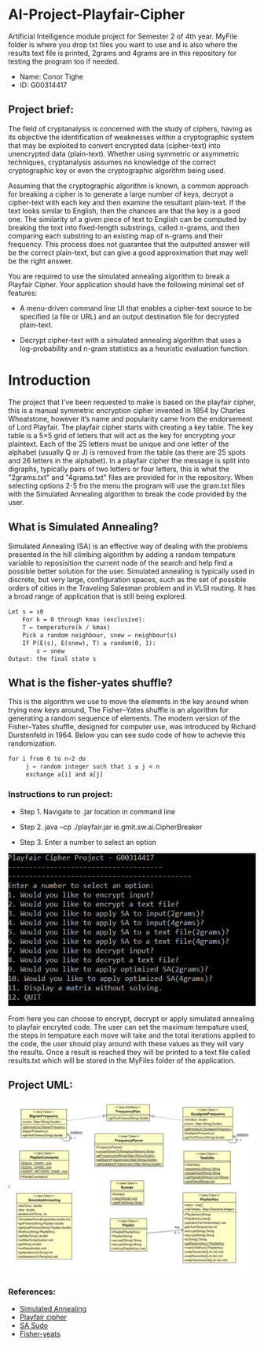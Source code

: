 # AI-Project-Playfair-Cipher
 Artificial Intelligence module project for Semester 2 of 4th year. MyFile folder is where you drop txt files you want to use and is also where the results text file is printed, 2grams and 4grams are in this repository for testing the program too if needed.
 
 - Name: Conor Tighe
 - ID: G00314417

## Project brief:
The field of cryptanalysis is concerned with the study of ciphers, having as its objective the
identification of weaknesses within a cryptographic system that may be exploited to convert
encrypted data (cipher-text) into unencrypted data (plain-text). Whether using symmetric or
asymmetric techniques, cryptanalysis assumes no knowledge of the correct cryptographic key
or even the cryptographic algorithm being used.

Assuming that the cryptographic algorithm is known, a common approach for breaking a cipher
is to generate a large number of keys, decrypt a cipher-text with each key and then examine the
resultant plain-text. If the text looks similar to English, then the chances are that the key is a
good one. The similarity of a given piece of text to English can be computed by breaking the
text into fixed-length substrings, called n-grams, and then comparing each substring to an
existing map of n-grams and their frequency. This process does not guarantee that the outputted
answer will be the correct plain-text, but can give a good approximation that may well be the
right answer.

You are required to use the simulated annealing algorithm to break a Playfair Cipher. Your
application should have the following minimal set of features:

- A menu-driven command line UI that enables a cipher-text source to be specified (a
file or URL) and an output destination file for decrypted plain-text.

- Decrypt cipher-text with a simulated annealing algorithm that uses a log-probability
and n-gram statistics as a heuristic evaluation function.

# Introduction

The project that I've been requested to make is based on the playfair cipher, this is a manual 
symmetric encryption cipher invented in 1854 by Charles Wheatstone, however it’s name and popularity 
came from the endorsement of Lord Playfair. The playfair cipher starts with creating a key table. 
The key table is a 5×5 grid of letters that will act as the key for encrypting your plaintext. 
Each of the 25 letters must be unique and one letter of the alphabet (usually Q or J) is removed from the 
table (as there are 25 spots and 26 letters in the alphabet). In a playfair cipher the message is split into digraphs, 
typically pairs of two letters or four letters, this is what the "2grams.txt" and "4grams.txt" files are provided for
in the repository. When selecting options 2-5 fro the menu the program will use the gram.txt files with the Simulated Annealing algorithm
to break the code provided by the user.

## What is Simulated Annealing?
Simulated Annealing (SA) is an effective way of dealing with the problems presented in the hill climbing algorithm by adding a random tempature variable to reposisition
the current node of the search and help find a possible better solution for the user. Simulated annealing is typically used in discrete, but very large, configuration spaces, 
such as the set of possible orders of cities in the Traveling Salesman problem and in VLSI routing. It has a broad range of application that is still being explored.

```
Let s = s0
    For k = 0 through kmax (exclusive):
    T ← temperature(k ∕ kmax)
    Pick a random neighbour, snew ← neighbour(s)
    If P(E(s), E(snew), T) ≥ random(0, 1):
        s ← snew
Output: the final state s
```

## What is the fisher-yates shuffle?
This is the algorithm we use to move the elements in the key around when trying new keys around, The Fisher–Yates shuffle is an algorithm for generating a random sequence of elements. The modern version of the Fisher–Yates shuffle, designed for computer use, was introduced by Richard Durstenfeld in 1964. Below you can see sudo code of how to achevie this randomization.

```
for i from 0 to n−2 do
     j ← random integer such that i ≤ j < n
     exchange a[i] and a[j]
```

### Instructions to run project:

- Step 1. Navigate to .jar location in command line

- Step 2. java –cp ./playfair.jar ie.gmit.sw.ai.CipherBreaker

- Step 3. Enter a number to select an option

![Menu](jarscreen.png "Menu")

From here you can choose to encrypt, decrypt or apply simulated annealing to playfair encryted code. The user can set the maximum tempature used, the steps in tempature each move will take and the total iterations applied to the code, the user should play around with these values as they will vary the results. Once a result is reached they will be printed to a text file called results.txt which will be stored in the MyFiles folder of the
application. 

## Project UML:
![AI](AI_Project_Playfair.png "AI Project")

### References:
- [Simulated Annealing](http://www.cs.cmu.edu/afs/cs.cmu.edu/project/learn-43/lib/photoz/.g/web/glossary/anneal.html)
- [Playfair cipher](https://learncryptography.com/classical-encryption/playfair-cipher)
- [SA Sudo](https://en.wikipedia.org/wiki/Simulated_annealing#Pseudocode)
- [Fisher-yeats](https://en.wikipedia.org/wiki/Fisher%E2%80%93Yates_shuffle)